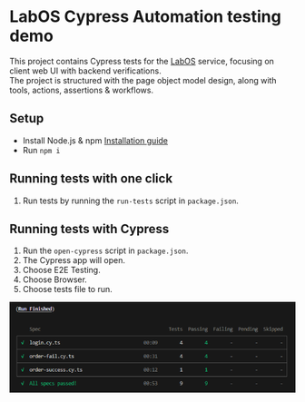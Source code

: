# LabOS Cypress Automation testing demo

This project contains Cypress tests for the [LabOS](https://qa-candidates.labos.cloud "LabOS") service, focusing on client web UI with backend verifications. \
The project is structured with the page object model design, along with tools, actions, assertions & workflows.

## Setup

* Install Node.js & npm [Installation guide](https://docs.npmjs.com/downloading-and-installing-node-js-and-npm "Downloading and installing Node.js and npm")
* Run `npm i`

## Running tests with one click

1. Run tests by running the `run-tests` script in `package.json`.

## Running tests with Cypress

1. Run the `open-cypress` script in `package.json`.
2. The Cypress app will open.
3. Choose E2E Testing.
4. Choose Browser.
5. Choose tests file to run.


![Run results](cypress/assets/RunResults.png "Run results")
